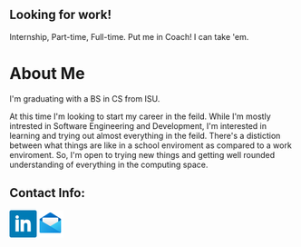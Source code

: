 ## Looking for work!

Internship, Part-time, Full-time. Put me in Coach! I can take 'em.

# About Me

I'm graduating with a BS in CS from ISU.

At this time I'm looking to start my career in the feild. While I'm mostly intrested in Software Engineering and Development, I'm interested in learning and trying out almost everything in the feild. There's a distiction between what things are like in a school enviroment as compared to a work enviroment. So, I'm open to trying new things and getting well rounded understanding of everything in the computing space.

## Contact Info:

[<img align="left" alt="LinkedIn" width="48px" height="48px" src="images/linkedin.png">](https://www.linkedin.com/in/traae)
[<img align="left" alt="Email" width="48px" height="48px" src="images/email.png">](mailto:traaebloxham@gmail.com)
